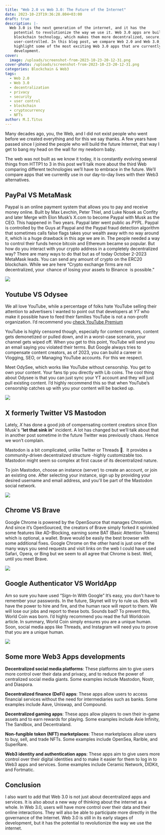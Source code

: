 ```yaml
---
title: "Web 2.0 vs Web 3.0: The Future of the Internet"
date: 2023-10-23T19:36:28.804+03:00
draft: true
description: |-
  Web 3.0 is the next generation of the internet, and it has the
    potential to revolutionize the way we use it. Web 3.0 apps are built on
    blockchain technology, which makes them more decentralized, secure, and
    user-controlled. In this blog post, we compare Web 2.0 and Web 3.0, and
    highlight some of the most exciting Web 3.0 apps that are currently in
    development.
cover:
  image: /uploads/screenshot-from-2023-10-23-20-12-31.png
cover-photo: /uploads/screenshot-from-2023-10-23-20-12-31.png
categories: Blockchain & Web3
tags:
  - Web 2.0
  - Web 3.0
  - decentralization
  - privacy
  - security
  - user control
  - blockchain
  - cryptocurrency
  - NFTs
author: M.I.Titus
---
```

Many decades ago, you, the Web, and I did not exist people who went before we created everything and for this we say thanks. A few years have passed since I joined the people who will build the future Internet, that way I get to bang my head on the wall for my newborn baby. 

The web was not built as we know it today, it is constantly evolving several things from HTTP1 to 3 in this post we’ll talk more about the third Web comparing different technologies we’ll have to embrace in the future. We’ll compare apps that we currently use in our day-to-day lives with their Web3 alternatives.

## PayPal VS MetaMask

Paypal is an online payment system that allows you to pay and receive money online. Built by Max Levchin, Peter Thiel, and Luke Nosek as Confity and later Merge with Elon Musk’s X.com to become Paypal with Musk as the CEO. This happened in Two years. Paypal later went public as _PYPL_. Paypal is controlled by the Guys at Paypal and the Paypal fraud detection algorithm that sometimes calls false flags takes your wealth away with no way around it, which is a huge drawback in this age we are in. The people needed a way to control their funds hence bitcoin and Ethereum became so popular. But how do you interact with your crypto address in a completely decentralized way? There are many ways to do that but as of today October 2-2023 MetaMask leads. You can send any amount of crypto on the ERC20 blockchain. While we are here “Crypto exchange firms are not decentralized, your  chance of losing your assets to Binance  is possible.”

![](/uploads/web2vsweb31.jpeg)
## Youtube VS Odysee

We all love YouTube, while a percentage of folks hate YouTube selling their attention to advertisers I wanted to point out that developers at _YT_ who make it possible have to feed their families YouTube is not a non-profit organization. I’d recommend you [check YouTube Premium](https://www.youtube.com/premium)

YouTube is highly censored though, especially for content creators, content gets demonetized or pulled down, and in a worst-case scenario, your channel gets wiped off. When you get to this point, YouTube will send you an email saying you violated their terms. But Google always tries to compensate content creators, as of 2023, you can build a career in Vlogging, SEO, or Managing YouTube accounts. For this we respect.

Meet OdySee, which works like YouTube without censorship. You get to own your content. Your fans tip you directly with Lib coins. The cool thing about Odysee is that you can just sync your YT account and they will just pull existing content. I’d highly recommend this so that when YouTube’s censorship catches up with you your content will be backed up.

![](/uploads/web2vsweb32.jpeg)
## X formerly Twitter VS Mastodon

Lately, _X_ has done a good job of compensating content creators since Elon Musk's “**let that sink in**” incident. A lot has changed but we’ll talk about that in another post sometime in the future Twitter was previously chaos. Hence we won’t complain.

Mastodon is a bit complicated, unlike Twitter or Threads 🙂.  It provides a community-driven decentralized structure -highly customizable too. Mastodon might seem so complex at first cause of its decentralized nature.

To join Mastodon, choose an instance (server) to create an account, or join an existing one. After selecting your instance, sign up by providing your desired username and email address, and you'll be part of the Mastodon social network.

![](/uploads/web2vsweb313.jpeg)
## Chrome VS Brave

Google Chrome is powered by the OpenSource that manages Chromium. And since it’s OpenSourced, the creators of Brave simply forked it sprinkled some features like AD-Blocking, earning some BAT (Basic Attention Tokens) which is optional, a wallet. Brave would be easily the best browser with some additional fixes. Google Chrome on the other hand is just one of the many ways you send requests and visit links on the web I could have used Safari, Opera, or Bing but we seem to all agree that Chrome is best. Well, until you meet Brave.

![](/uploads/web2vsweb314.jpeg)
## Google Authenticator VS WorldApp

Am so sure you have used “Sign-In With Google” It’s easy, you don't have to remember your passwords. In the future, Skynet will try to rule us. Bots will have the power to hire and fire, and the human race will report to them. We will lose our jobs and report to these bots. Sounds bad? To prevent this, World Coin was born. I’d highly recommend you read the full Worldcoin article. In summary, World Coin simply ensures you are a unique human. Soon, social media apps like Threads, and Instagram will need you to prove that you are a unique human. 

![](/uploads/web2vsweb315.jpeg)
## Some more Web3 Apps developments

**Decentralized social media platforms**: These platforms aim to give users more control over their data and privacy, and to reduce the power of centralized social media giants. Some examples include Mastodon, Nostr, and Diaspora. 

**Decentralized finance (DeFi) apps**: These apps allow users to access financial services without the need for intermediaries such as banks. Some examples include Aave, Uniswap, and Compound. 

**Decentralized gaming apps**: These apps allow players to own their in-game assets and to earn rewards for playing. Some examples include Axie Infinity, The Sandbox, and Decentraland. 

**Non-fungible token (NFT) marketplaces**: These marketplaces allow users to buy, sell, and trade NFTs. Some examples include OpenSea, Rarible, and SuperRare. 

**Web3 identity and authentication apps**: These apps aim to give users more control over their digital identities and to make it easier for them to log in to Web3 apps and services. Some examples include Ceramic Network, DIDKit, and Fortmatic.

## Conclusion

I also want to add that Web 3.0 is not just about decentralized apps and services. It is also about a new way of thinking about the internet as a whole. In Web 3.0, users will have more control over their data and their online interactions. They will also be able to participate more directly in the governance of the Internet. Web 3.0 is still in its early stages of development, but it has the potential to revolutionize the way we use the internet.
